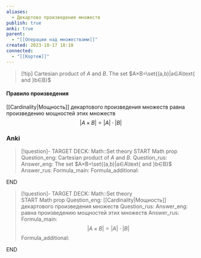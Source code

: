 ```yaml
---
aliases:
  - Декартово произведение множеств
publish: true
anki: true
parent:
  - "[[Операции над множествами]]"
created: 2023-10-17 18:18
connected:
  - "[[Кортеж]]"
---
```


> [!tip] Cartesian product of $A {}$ and $B$.
The set $A×B=\set{(a,b)|a∈A\text{ and }b∈B}$



#### Правило произведения
[[Cardinality|Мощность]] декартового произведения множеств равна произведению мощностей этих множеств
$$|A \times B | = |A| \cdot |B|$$

### Anki
> [!question]-
TARGET DECK: Math::Set theory 
START
Math prop
Question_eng: Cartesian product of $A {}$ and $B$.
Question_rus: 
Answer_eng: The set $A×B=\set{(a,b)|a∈A\text{ and }b∈B}$
Answer_rus: 
Formula_main: 
Formula_additional:
<!--ID: 1699126600775-->
END

> [!question]-
TARGET DECK: Math::Set theory   
START
Math prop
Question_eng: [[Cardinality|Мощность]] декартового произведения множеств
Question_rus: 
Answer_eng: равна произведению мощностей этих множеств
Answer_rus: 
Formula_main: $$|A \times B | = |A| \cdot |B|$$
Formula_additional:
<!--ID: 1699126600788-->
END
